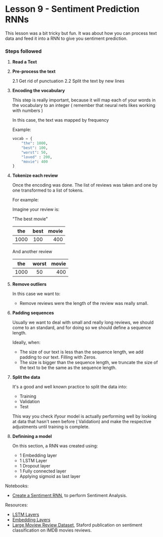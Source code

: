 # Lesson 9 - Sentiment Prediction RNNs

This lesson was a bit tricky but fun. It was about how you can process text data and feed it into a RNN to give you sentiment prediction. 

### Steps followed

1. **Read a Text**
2. **Pre-process the text**
    
    2.1 Get rid of punctuation 
    2.2 Split the text by new lines 
3. **Encoding the vocabulary**

    This step is really important, because it will map each of your words in the vocabulary to an integer ( remember that neural nets likes working with numbers )

    In this case, the text was mapped by frequency

    Example: 

    ```python 
    vocab = {
        "the": 1000,
        "best": 100, 
        "worst": 50,
        "loved" : 200,
        "movie": 400
    }
    ```

4. **Tokenize each review**

    Once the encoding was done. The list of reviews was taken and one by one transformed to a list of tokens. 

    For example: 

    Imagine your review is: 
    
    "The best movie"

    | the          | best      | movie |
    | -------------|:---------:| -----:|
    | 1000         | 100       | 400   |

    And another review 
    
    | the          | worst      | movie |
    | -------------|:----------:| -----:|
    | 1000         | 50         | 400   |

5. **Remove outliers**

    In this case we want to:
    - Remove reviews were the length of the review was really small. 

6. **Padding sequences**

    Usually we want to deal with small and really long reviews, we should come to an standard, and for doing so we should define a sequence length. 

    Ideally, when: 

    - The size of our text is less than the sequence length, we add padding to our text. Filling with Zeros.
    - The size is bigger than the sequence length, we truncate the size of the text to be the same as the sequence length. 


7. **Split the data**

    It's a good and well known practice to split the data into:

    - Training 
    - Validation
    - Test 

    This way you check ifyour model is actually performing well by looking at data that hasn't seen before ( Validation) and make the respective adjustments until training is complete. 

8. **Definining a model**

    On this section, a RNN was created using: 

    - 1 Embedding layer
    - 1 LSTM Layer
    - 1 Dropout layer 
    - 1 Fully connected layer 
    - Applying sigmoid as last layer


Notebooks: 

- [Create a Sentiment RNN](#Sentiment_RNN_Exercise.ipynb), to perform Sentiment Analysis.

Resources: 
 - [LSTM Layers](https://pytorch.org/docs/stable/nn.html#lstm)
 - [Embedding Layers](https://pytorch.org/docs/stable/nn.html#embedding)
 - [Large Moview Review Dataset](https://ai.stanford.edu/~amaas/data/sentiment/), Staford publication on sentiment classification on IMDB movies reviews.
